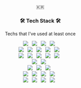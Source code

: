 <p align="center">🇰🇷</p>

<h3 align="center">🛠 Tech Stack 🛠</h3>
<p align="center"> Techs that I've used at least once </p>
<p align="center">
  <img src="https://img.shields.io/badge/JavaScript-F7DF1E?style=flat-square&logo=JavaScript&logoColor=white"/></a> &nbsp
  <img src="https://img.shields.io/badge/TypeScript-3178C6?style=flat-square&logo=TypeScript&logoColor=white"/></a> &nbsp
  <img src="https://img.shields.io/badge/Python-3766AB?style=flat-square&logo=Python&logoColor=white"/></a> &nbsp
  <img src="https://img.shields.io/badge/Java-007396?style=flat-square&logo=Java&logoColor=white"/></a> &nbsp
  <br>
  <img src="https://img.shields.io/badge/HTML5-E34F26?style=flat-square&logo=HTML5&logoColor=white"/></a> &nbsp
  <img src="https://img.shields.io/badge/CSS3-1572B6?style=flat-square&logo=CSS3&logoColor=white"/></a> &nbsp
  <img src="https://img.shields.io/badge/jQuery-0769AD?style=flat-square&logo=jQuery&logoColor=white"/></a> &nbsp
  <img src="https://img.shields.io/badge/React-61DAFB?style=flat-square&logo=React&logoColor=white"/></a> &nbsp
  <img src="https://img.shields.io/badge/Vue.js-4FC08D?style=flat-square&logo=Vue.js&logoColor=white"/></a> &nbsp
  <br>
  <img src="https://img.shields.io/badge/Oracle-F80000?style=flat-square&logo=Oracle&logoColor=white"/></a> &nbsp
  <img src="https://img.shields.io/badge/Mysql-E6B91E?style=flat-square&logo=MySql&logoColor=white"/></a> &nbsp
  <img src="https://img.shields.io/badge/PostgreSQL-4169E1?style=flat-square&logo=PostgreSQL&logoColor=white"/></a> &nbsp
  <img src="https://img.shields.io/badge/MongoDB-47A248?style=flat-square&logo=MongoDB&logoColor=white"/></a> &nbsp
  <img src="https://img.shields.io/badge/firebase-FFCA28?style=flat-square&logo=firebase&logoColor=white"/></a> &nbsp
  <br>
  <img src="https://img.shields.io/badge/Django-092E20?style=flat-square&logo=Django&logoColor=white"/></a> &nbsp
  <img src="https://img.shields.io/badge/SpringBoot-6DB33F?style=flat-square&logo=Spring&logoColor=white"/></a> &nbsp
  <br>
  <img src="https://img.shields.io/badge/Amazon AWS-232F3E?style=flat-square&logo=Amazon AWS&logoColor=white"/></a> &nbsp
  <img src="https://img.shields.io/badge/IBM Watson-BE95FF?style=flat-square&logo=IBM Watson&logoColor=white"/></a> &nbsp
  <img src="https://img.shields.io/badge/Microsoft Azure-0078D4?style=flat-square&logo=Microsoft Azure&logoColor=white"/></a> &nbsp
  <br>
  <img src="https://img.shields.io/badge/Figma-F24E1E?style=flat-square&logo=Figma&logoColor=white"/></a> &nbsp
  <img src="https://img.shields.io/badge/Adobe XD-FF61F6?style=flat-square&logo=Adobe XD&logoColor=white"/></a> &nbsp
  <img src="https://img.shields.io/badge/Sketch-F7B500?style=flat-square&logo=Sketch&logoColor=white"/></a> &nbsp
  <img src="https://img.shields.io/badge/Tailwind CSS-06B6D4?style=flat-square&logo=Tailwind CSS&logoColor=white"/></a> &nbsp
  <br>
  <img src="https://img.shields.io/badge/Adobe Photoshop-31A8FF?style=flat-square&logo=Adobe Photoshop&logoColor=white"/></a> &nbsp
  <img src="https://img.shields.io/badge/Adobe Illustrator-FF9A00?style=flat-square&logo=Adobe Illustrator&logoColor=white"/></a> &nbsp
  <img src="https://img.shields.io/badge/Adobe Premiere Pro-9999FF?style=flat-square&logo=Adobe Premiere Pro&logoColor=white"/></a> &nbsp
  <img src="https://img.shields.io/badge/Adobe After Effects-9999FF?style=flat-square&logo=Adobe After Effects&logoColor=white"/></a> &nbsp
</p>

<!--
**gangpro/gangpro** is a ✨ _special_ ✨ repository because its `README.md` (this file) appears on your GitHub profile.

Here are some ideas to get you started:

- 🔭 I’m currently working on ...
- 🌱 I’m currently learning ...
- 👯 I’m looking to collaborate on ...
- 🤔 I’m looking for help with ...
- 💬 Ask me about ...
- 📫 How to reach me: ...
- 😄 Pronouns: ...
- ⚡ Fun fact: ...
-->
